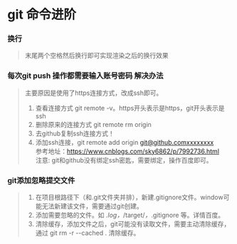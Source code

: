 # git 命令进阶

### 换行
> 末尾两个空格然后换行即可实现渲染之后的换行效果

### 每次git push 操作都需要输入账号密码 解决办法
> 主要原因是使用了https连接方式，改成ssh即可。
> 1. 查看连接方式 git remote -v。https开头表示是https，git开头表示是ssh
> 2. 删除原来的连接方式 git remote rm origin
> 3. 去github复制ssh连接方式！
> 4. 添加ssh连接，git remote add origin git@github.comxxxxxxxx   
> 参考地址：https://www.cnblogs.com/sky6862/p/7992736.html  
> 注意: git和github没有绑定ssh密匙，需要绑定，操作百度即可。

### git添加忽略提交文件
> 1. 在项目根路径下（和.git文件夹并排），新建.gitignore文件。window可能无法新建该文件，需要通过git创建。  
> 2. 添加需要忽略的文件。如 *.log，*/target/*，*.gitignore 等。详情百度。  
> 3. 清除缓存，添加文件之后，git可能没有读取文件，需要主动清除缓存，通过 git rm -r --cached . 清除缓存。